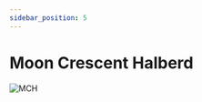 ```yaml
---
sidebar_position: 5
---
```


# Moon Crescent Halberd

![MCH](https://vwiki.valorserver.com/api/item/picture/moon%20crescent%20halberd)
